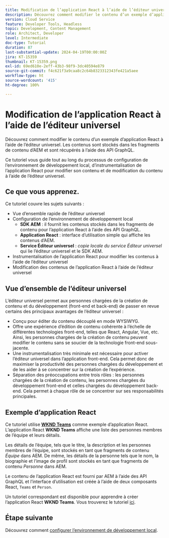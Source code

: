 ```yaml
---
title: Modification de l’application React à l’aide de l’éditeur universel
description: Découvrez comment modifier le contenu d’un exemple d’application React à l’aide de l’éditeur universel.
version: Cloud Service
feature: Developer Tools, Headless
topic: Development, Content Management
role: Architect, Developer
level: Intermediate
doc-type: Tutorial
duration: 87
last-substantial-update: 2024-04-19T00:00:00Z
jira: KT-15359
thumbnail: KT-15359.png
exl-id: 69ed610e-2eff-43b3-98f9-3dc40594e879
source-git-commit: f4c621f3a9caa8c2c64b8323312343fe421a5aee
workflow-type: ht
source-wordcount: '415'
ht-degree: 100%

---
```


# Modification de l’application React à l’aide de l’éditeur universel

Découvrez comment modifier le contenu d’un exemple d’application React à l’aide de l’éditeur universel. Les contenus sont stockés dans les fragments de contenu d’AEM et sont récupérés à l’aide des API GraphQL.

Ce tutoriel vous guide tout au long du processus de configuration de l’environnement de développement local, d’instrumentalisation de l’application React pour modifier son contenu et de modification du contenu à l’aide de l’éditeur universel.

## Ce que vous apprenez.

Ce tutoriel couvre les sujets suivants :

- Vue d’ensemble rapide de l’éditeur universel
- Configuration de l’environnement de développement local
   - **SDK AEM** : il fournit les contenus stockés dans les fragments de contenu pour l’application React à l’aide des API GraphQL.
   - **Application React** : interface d’utilisation simple qui affiche les contenus d’AEM.
   - **Service Éditeur universel** : _copie locale du service Éditeur universel_ qui lie l’éditeur universel et le SDK AEM.
- Instrumentalisation de l’application React pour modifier les contenus à l’aide de l’éditeur universel
- Modification des contenus de l’application React à l’aide de l’éditeur universel


## Vue d’ensemble de l’éditeur universel

L’éditeur universel permet aux personnes chargées de la création de contenu et du développement (front-end et back-end) de passer en revue certains des principaux avantages de l’éditeur universel :

- Conçu pour éditer du contenu découplé en mode WYSIWYG.
- Offre une expérience d’édition de contenu cohérente à l’échelle de différentes technologies front-end, telles que React, Angular, Vue, etc. Ainsi, les personnes chargées de la création de contenu peuvent modifier le contenu sans se soucier de la technologie front-end sous-jacente.
- Une instrumentalisation très minimale est nécessaire pour activer l’éditeur universel dans l’application front-end. Cela permet donc de maximiser la productivité des personnes chargées du développement et de les aider à se concentrer sur la création de l’expérience.
- Séparation des préoccupations entre trois rôles : les personnes chargées de la création de contenu, les personnes chargées du développement front-end et celles chargées du développement back-end. Cela permet à chaque rôle de se concentrer sur ses responsabilités principales.


## Exemple d’application React

Ce tutoriel utilise [**WKND Teams**](https://github.com/adobe/aem-guides-wknd-graphql/tree/main/basic-tutorial#react-app---basic-tutorial---teampersons) comme exemple d’application React. L’application React **WKND Teams** affiche une liste des personnes membres de l’équipe et leurs détails.

Les détails de l’équipe, tels que le titre, la description et les personnes membres de l’équipe, sont stockés en tant que fragments de contenu _Équipe_ dans AEM. De même, les détails de la personne tels que le nom, la biographie et l’image de profil sont stockés en tant que fragments de contenu _Personne_ dans AEM.

Le contenu de l’application React est fourni par AEM à l’aide des API GraphQL et l’interface d’utilisation est créée à l’aide de deux composants React, `Teams` et `Person`.

Un tutoriel correspondant est disponible pour apprendre à créer l’application React **WKND Teams**. Vous trouverez le tutoriel [ici](https://experienceleague.adobe.com/fr/docs/experience-manager-learn/getting-started-with-aem-headless/graphql/multi-step/overview).

## Étape suivante

Découvrez comment [configurer l’environnement de développement local](./local-development-setup.md).
